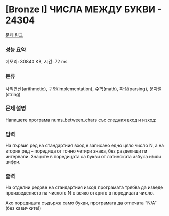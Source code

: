 # [Bronze I] ЧИСЛА МЕЖДУ БУКВИ - 24304 

[문제 링크](https://www.acmicpc.net/problem/24304) 

### 성능 요약

메모리: 30840 KB, 시간: 72 ms

### 분류

사칙연산(arithmetic), 구현(implementation), 수학(math), 파싱(parsing), 문자열(string)

### 문제 설명

<p>Напишете програма nums_between_chars със следния вход и изход:</p>

### 입력 

 <p>На първия ред на стандартния вход е записано едно цяло число N, а на втория ред – поредица от точно четири знака, без разделящи ги интервали. Знаците в поредицата са букви от латинската азбука и/или цифри.</p>

### 출력 

 <p>На отделни редове на стандартния изход програмата трябва да изведе произведението на числото N с всяко открито в поредицата число.</p>

<p>Ако поредицата съдържа само букви, програмата да отпечата “N/A” (без кавичките!)</p>

